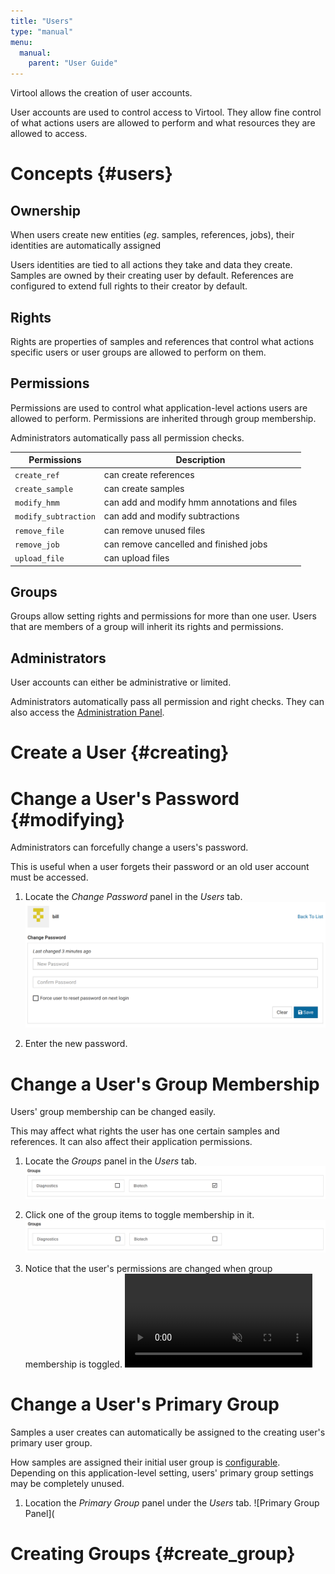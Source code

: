 ```yaml
---
title: "Users"
type: "manual"
menu:
  manual:
    parent: "User Guide"
---
```


Virtool allows the creation of user accounts.

User accounts are used to control access to Virtool. They allow fine control of what actions users are allowed to perform and what resources they are allowed to access.

# Concepts {#users}

## Ownership

When users create new entities (_eg_. samples, references, jobs), their identities are automatically assigned

Users identities are tied to all actions they take and data they create. Samples are owned by their creating user by default. References are configured to extend full rights to their creator by default.

## Rights

Rights are properties of samples and references that control what actions specific users or user groups are allowed to perform on them.

## Permissions

Permissions are used to control what application-level actions users are allowed to perform. Permissions are inherited through group membership.

Administrators automatically pass all permission checks.

| Permissions          | Description                                  |
| -------------------- | -------------------------------------------- |
| `create_ref`         | can create references                        |
| `create_sample`      | can create samples                           |
| `modify_hmm`         | can add and modify hmm annotations and files |
| `modify_subtraction` | can add and modify subtractions              |
| `remove_file`        | can remove unused files                      |
| `remove_job`         | can remove cancelled and finished jobs       |
| `upload_file`        | can upload files                             |

## Groups

Groups allow setting rights and permissions for more than one user. Users that are members of a group will inherit its rights and permissions.

## Administrators

User accounts can either be administrative or limited.

Administrators automatically pass all permission and right checks. They can also access the [Administration Panel](/docs/manual/ug_administration).

# Create a User {#creating}

# Change a User's Password {#modifying}

Administrators can forcefully change a users's password.

This is useful when a user forgets their password or an old user account must be accessed.

1. Locate the _Change Password_ panel in the _Users_ tab.
   ![Password Panel](password.png)

2. Enter the new password.

# Change a User's Group Membership

Users' group membership can be changed easily.

This may affect what rights the user has one certain samples and references. It can also affect their application permissions.

1. Locate the _Groups_ panel in the _Users_ tab.
   ![Groups Panel](groups.png)

2. Click one of the group items to toggle membership in it.
   ![Toggle Group Membership](toggle_group.png)

3. Notice that the user's permissions are changed when group membership is toggled.
   <video autoplay muted loop><source src="toggle_group.mp4" type="video/mp4" /></video>

# Change a User's Primary Group

Samples a user creates can automatically be assigned to the creating user's primary user group.

How samples are assigned their initial user group is [configurable](/docs/manual/ug_samples/#settings). Depending on this application-level setting, users' primary group settings may be completely unused.

1. Location the _Primary Group_ panel under the _Users_ tab.
   ![Primary Group Panel](

# Creating Groups {#create_group}

